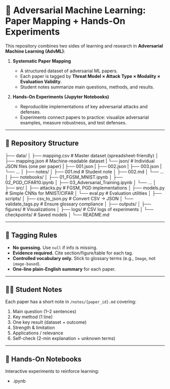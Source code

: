 # 🔐 Adversarial Machine Learning: Paper Mapping + Hands-On Experiments

This repository combines two sides of learning and research in **Adversarial Machine Learning (AdvML)**:

1. **Systematic Paper Mapping**  
   - A structured dataset of adversarial ML papers.  
   - Each paper is tagged by **Threat Model × Attack Type × Modality × Evaluation Validity**.  
   - Student notes summarize main questions, methods, and results.  

2. **Hands-On Experiments (Jupyter Notebooks)**  
   - Reproducible implementations of key adversarial attacks and defenses.  
   - Experiments connect papers to practice: visualize adversarial examples, measure robustness, and test defenses.  

---

## 📂 Repository Structure
├── data/
│ ├── mapping.csv # Master dataset (spreadsheet-friendly)
│ ├── mapping.json # Machine-readable dataset
| └── json/              # Individual JSON files (one per paper)
|  ├── 001.json
|  ├── 002.json
|  ├── 003.json
|  └── ...
│
├── notes/
│ ├── 001.md # Student note 
│ ├── 002.md
│ └── ...
│
├── notebooks/
│ ├── 01_FGSM_MNIST.ipynb
│ ├── 02_PGD_CIFAR10.ipynb
│ ├── 03_Adversarial_Training.ipynb
│ └── ...
│
├── src/
│ ├── attacks.py # FGSM, PGD implementations
│ ├── models.py # Simple CNNs for MNIST/CIFAR
│ └── eval.py # Evaluation utilities
│
├── scripts/
│ ├── csv_to_json.py # Convert CSV → JSON
│ └── validate_tags.py # Ensure glossary compliance
│
├── outputs/
│ ├── figures/ # Visualizations
│ ├── logs/ # CSV logs of experiments
│ └── checkpoints/ # Saved models
│
└── README.md

---

## 📝 Tagging Rules
- **No guessing.** Use `null` if info is missing.  
- **Evidence required.** Cite section/figure/table for each tag.  
- **Controlled vocabulary only.** Stick to glossary terms (e.g., `Image`, not `image-based`).  
- **One-line plain-English summary** for each paper.  

---

## 🧑‍🎓 Student Notes
Each paper has a short note in `/notes/{paper_id}.md` covering:
1. Main question (1–2 sentences)  
2. Key method (1 line)  
3. One key result (dataset + outcome)  
4. Strength & limitation  
5. Applications / relevance  
6. Self-check (2-min explanation + unknown terms)  

---

## 🧪 Hands-On Notebooks
Interactive experiments to reinforce learning:
- .ipynb
